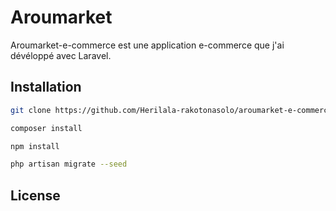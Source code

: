 # Aroumarket
Aroumarket-e-commerce est une application e-commerce que j'ai dévéloppé avec Laravel.

## Installation

```bash
git clone https://github.com/Herilala-rakotonasolo/aroumarket-e-commerce.git
```

```bash
composer install
```

```bash
npm install
```

```bash
php artisan migrate --seed
```


## License
